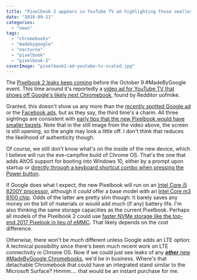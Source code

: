 ```yaml
---
title: "Pixelbook 2 appears in YouTube TV ad highlighting those smaller bezels"
date: "2018-09-11"
categories: 
  - "news"
tags: 
  - "chromebooks"
  - "madebygoogle"
  - "nocturne"
  - "pixelbook"
  - "pixelbook-2"
coverImage: "pixelbook2-ad-youtube-tv-scaled.jpg"
---
```


The [Pixelbook 2 leaks keep coming](https://www.aboutchromebooks.com/news/pixelbook-2-leak-smaller-bezels-madebygoogle-chromebook/) before the October 9 #MadeByGoogle event. This time around it's reportedly a [video ad for YouTube TV that shows off Google's likely next Chromebook](https://www.reddit.com/r/chromeos/comments/9etdhw/is_this_the_new_pixelbook_taken_from_a_youtube_tv/), found by Redditor uofmike.

Granted, this doesn't show us any more than the [recently spotted Google ad](https://chromeunboxed.com/news/pixelbook-2-leaked-image-online-ad) or the [Facebook ads](https://chromeunboxed.com/news/pixelbook-2-images-facebook-nearly-bezel-less-display), but as they say, the third time's a charm. All three sightings are consistent with [early tips that the new Pixelbook would have smaller bezels](https://www.aboutchromebooks.com/news/pixelbook-2-atlas-detachable-4k-chromebook-availability-2018/). Note that in the still image from the video above, the screen is still opening, so the angle may look a little off. I don't think that reduces the likelihood of authenticity though.

Of course, we still don't know what's on the inside of the new device, which I believe will run the eve-campfire build of Chrome OS. That's the one that adds AltOS support for booting into Windows 10, either by a prompt upon startup or [directly through a keyboard shortcut combo when pressing the Power button](https://www.aboutchromebooks.com/news/chromebooks-campfire-altos-windows-keyboard-shortcut-pixelbook-2-eve/).

If Google does what I expect, the new Pixelbook will run on an [Intel Core i5 8200Y processor,](https://ark.intel.com/products/185280/Intel-Core-i5-8200Y-Processor-4M-Cache-up-to-3_90-GHz) although it _could_ offer a base model with an [Intel Core m3 8100 chip](https://ark.intel.com/products/185282/Intel-Core-m3-8100Y-Processor-4M-Cache-up-to-3_40-GHz). Odds of the latter are pretty slim though: It barely saves any money on the bill of materials or would add much (if any) battery life. I'm also thinking the same storage capacities as the current Pixelbook. Perhaps all models of the Pixelbook 2 could use [faster NVMe storage like the top-end 2017 Pixelook in lieu of eMMC](https://www.aboutchromebooks.com/news/pixelbook-emmc-or-ssd-storage/). That likely depends on the cost difference.

Otherwise, there won't be much different unless Google adds an LTE option: A technical possibility since there's been much recent work on LTE connectivity in Chrome OS. Now if we could just see leaks of any [**_other_** new #MadeByGoogle Chromebooks](https://www.aboutchromebooks.com/news/nocturne-to-be-a-chrome-os-detachable-with-high-res-display-and-fingerprint-reader/), we'd be in business. Where's that detachable Chromebook that could have an integrated stand similar to the Microsoft Surface? Hmmm.... that would be an instant purchase for me.
